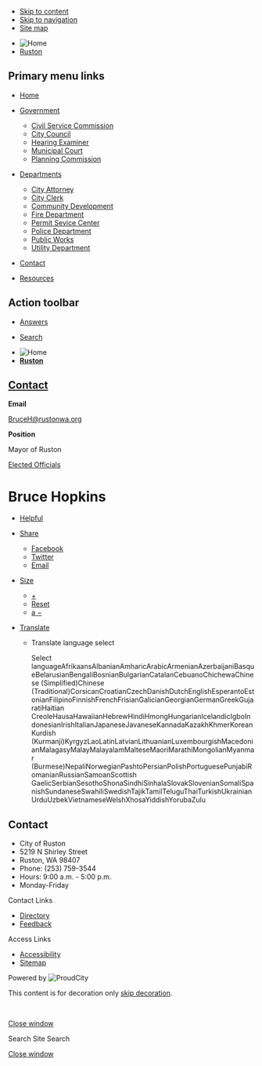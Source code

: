 - [Skip to content](https://www.rustonwa.org/contacts/bruce-hopkins/)
- [Skip to navigation](https://www.rustonwa.org/contacts/bruce-hopkins/)
- [Site map](https://www.rustonwa.org/sitemap)

<!--THE END-->

- ![Home](https://storage.googleapis.com/proudcity/rustonwa/uploads/2018/12/logo-ruston-wa-reverse-185x64.png "Home")
- [Ruston](https://www.rustonwa.org "Home")

## Primary menu links

- [Home](https://www.rustonwa.org "Home")
- [Government](https://www.rustonwa.org/contacts/bruce-hopkins "Government")
  
  - [Civil Service Commission](https://www.rustonwa.org/departments/civil-service-commission "Civil Service Commission")
  - [City Council](https://www.rustonwa.org/departments/city-council-2 "City Council")
  - [Hearing Examiner](https://www.rustonwa.org/public-hearings-notices "Hearing Examiner")
  - [Municipal Court](https://www.rustonwa.org/departments/municipal-court "Municipal Court")
  - [Planning Commission](https://www.rustonwa.org/departments/planning-commission "Planning Commission")
- [Departments](https://www.rustonwa.org/contacts/bruce-hopkins "Departments")
  
  - [City Attorney](https://www.rustonwa.org/city-attorney "City Attorney")
  - [City Clerk](https://www.rustonwa.org/departments/city-clerk "City Clerk")
  - [Community Development](https://www.rustonwa.org/departments/community-development "Community Development")
  - [Fire Department](https://www.rustonwa.org/departments/fire-department "Fire Department")
  - [Permit Sevice Center](https://www.rustonwa.org/departments/permit-service-center "Permit Sevice Center")
  - [Police Department](https://www.rustonwa.org/departments/police-department "Police Department")
  - [Public Works](https://www.rustonwa.org/departments/public-works "Public Works")
  - [Utility Department](https://www.rustonwa.org/departments/utility-department "Utility Department")
- [Contact](https://www.rustonwa.org/contact "Contact")
- [Resources](https://www.rustonwa.org/departments/municipal-reference-library "Resources")

## Action toolbar

- [Answers](https://www.rustonwa.org/contacts/bruce-hopkins "Answers")

<!--THE END-->

- [Search](https://www.rustonwa.org/contacts/bruce-hopkins "Search")

<!--THE END-->

- ![Home](https://storage.googleapis.com/proudcity/rustonwa/uploads/2018/12/logo-ruston-wa-reverse-185x64.png "Home")
- [**Ruston**](https://www.rustonwa.org "Home")

## [Contact](https://www.rustonwa.org/contact)

**Email**

[BruceH@rustonwa.org](mailto:BruceH@rustonwa.org)

**Position**

Mayor of Ruston

[Elected Officials](https://www.rustonwa.org/contact?filter_categories%5B%5D=57)

# Bruce Hopkins

- [Helpful](https://www.rustonwa.org/contacts/bruce-hopkins "This page makes me proud")
- [Share](https://www.rustonwa.org/contacts/bruce-hopkins)
  
  - [Facebook](https://www.facebook.com/sharer/sharer.php?u=https%3A%2F%2Fwww.rustonwa.org%2Fcontacts%2Fbruce-hopkins%3Fstaff-member%3Dbruce-hopkins%26post_type%3Dstaff-member%26name%3Dbruce-hopkins "Share on Facebook")
  - [Twitter](https://twitter.com/share?url=https%3A%2F%2Fwww.rustonwa.org%2Fcontacts%2Fbruce-hopkins%3Fstaff-member%3Dbruce-hopkins%26post_type%3Dstaff-member%26name%3Dbruce-hopkins "Share on Twitter")
  - [Email](mailto:?subject=Bruce%20Hopkins%20from%20Ruston&body=Read%20more%3A%20https%3A%2F%2Fwww.rustonwa.org%2Fcontacts%2Fbruce-hopkins%3Fstaff-member%3Dbruce-hopkins%26post_type%3Dstaff-member%26name%3Dbruce-hopkins "Share by Email")
- [Size](https://www.rustonwa.org/contacts/bruce-hopkins)
  
  - [+](https://www.rustonwa.org/contacts/bruce-hopkins "Increase Font Size")
  - [Reset](https://www.rustonwa.org/contacts/bruce-hopkins "Reset Font Size")
  - [a −](https://www.rustonwa.org/contacts/bruce-hopkins "Decrease Font Size")
- [Translate](https://www.rustonwa.org/contacts/bruce-hopkins "Translate")
  
  - Translate language select
    
    Select languageAfrikaansAlbanianAmharicArabicArmenianAzerbaijaniBasqueBelarusianBengaliBosnianBulgarianCatalanCebuanoChichewaChinese (Simplified)Chinese (Traditional)CorsicanCroatianCzechDanishDutchEnglishEsperantoEstonianFilipinoFinnishFrenchFrisianGalicianGeorgianGermanGreekGujaratiHaitian CreoleHausaHawaiianHebrewHindiHmongHungarianIcelandicIgboIndonesianIrishItalianJapaneseJavaneseKannadaKazakhKhmerKoreanKurdish (Kurmanji)KyrgyzLaoLatinLatvianLithuanianLuxembourgishMacedonianMalagasyMalayMalayalamMalteseMaoriMarathiMongolianMyanmar (Burmese)NepaliNorwegianPashtoPersianPolishPortuguesePunjabiRomanianRussianSamoanScottish GaelicSerbianSesothoShonaSindhiSinhalaSlovakSlovenianSomaliSpanishSundaneseSwahiliSwedishTajikTamilTeluguThaiTurkishUkrainianUrduUzbekVietnameseWelshXhosaYiddishYorubaZulu

## Contact

- City of Ruston
- 5219 N Shirley Street
- Ruston, WA 98407
- Phone: (253) 759-3544
- Hours: 9:00 a.m. - 5:00 p.m.
- Monday-Friday

Contact Links

- [Directory](https://www.rustonwa.org/contact)
- [Feedback](https://www.rustonwa.org/feedback)

Access Links

- [Accessibility](https://www.rustonwa.org/accessibility-statement)
- [Sitemap](https://www.rustonwa.org/sitemap)

Powered by ![ProudCity](https://www.rustonwa.org/wp-content/plugins/wp-proud-core/assets/images/logo-white-1x.png)

This content is for decoration only [skip decoration](https://www.rustonwa.org/contacts/bruce-hopkins/).

<!--THE END-->

 

[Close window](https://www.rustonwa.org/contacts/bruce-hopkins)

Search Site Search

[Close window](https://www.rustonwa.org/contacts/bruce-hopkins)